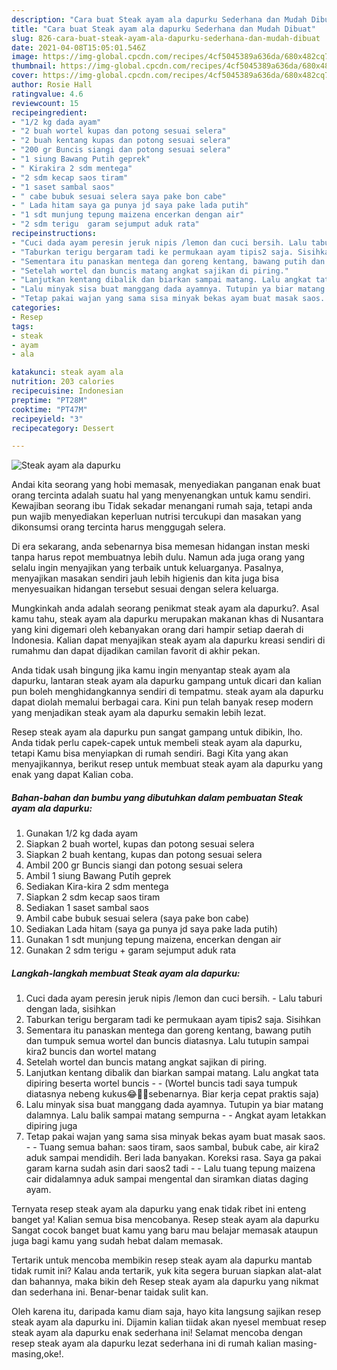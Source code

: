 ```yaml
---
description: "Cara buat Steak ayam ala dapurku Sederhana dan Mudah Dibuat"
title: "Cara buat Steak ayam ala dapurku Sederhana dan Mudah Dibuat"
slug: 826-cara-buat-steak-ayam-ala-dapurku-sederhana-dan-mudah-dibuat
date: 2021-04-08T15:05:01.546Z
image: https://img-global.cpcdn.com/recipes/4cf5045389a636da/680x482cq70/steak-ayam-ala-dapurku-foto-resep-utama.jpg
thumbnail: https://img-global.cpcdn.com/recipes/4cf5045389a636da/680x482cq70/steak-ayam-ala-dapurku-foto-resep-utama.jpg
cover: https://img-global.cpcdn.com/recipes/4cf5045389a636da/680x482cq70/steak-ayam-ala-dapurku-foto-resep-utama.jpg
author: Rosie Hall
ratingvalue: 4.6
reviewcount: 15
recipeingredient:
- "1/2 kg dada ayam"
- "2 buah wortel kupas dan potong sesuai selera"
- "2 buah kentang kupas dan potong sesuai selera"
- "200 gr Buncis siangi dan potong sesuai selera"
- "1 siung Bawang Putih geprek"
- " Kirakira 2 sdm mentega"
- "2 sdm kecap saos tiram"
- "1 saset sambal saos"
- " cabe bubuk sesuai selera saya pake bon cabe"
- " Lada hitam saya ga punya jd saya pake lada putih"
- "1 sdt munjung tepung maizena encerkan dengan air"
- "2 sdm terigu  garam sejumput aduk rata"
recipeinstructions:
- "Cuci dada ayam peresin jeruk nipis /lemon dan cuci bersih. Lalu taburi dengan lada, sisihkan"
- "Taburkan terigu bergaram tadi ke permukaan ayam tipis2 saja. Sisihkan"
- "Sementara itu panaskan mentega dan goreng kentang, bawang putih dan tumpuk semua wortel dan buncis diatasnya. Lalu tutupin sampai kira2 buncis dan wortel matang"
- "Setelah wortel dan buncis matang angkat sajikan di piring."
- "Lanjutkan kentang dibalik dan biarkan sampai matang. Lalu angkat tata dipiring beserta wortel buncis  (Wortel buncis tadi saya tumpuk diatasnya nebeng kukus😂🤦‍♂️sebenarnya. Biar kerja cepat praktis saja)"
- "Lalu minyak sisa buat manggang dada ayamnya. Tutupin ya biar matang dalamnya. Lalu balik sampai matang sempurna  Angkat ayam letakkan dipiring juga"
- "Tetap pakai wajan yang sama sisa minyak bekas ayam buat masak saos.  Tuang semua bahan: saos tiram, saos sambal, bubuk cabe, air kira2 aduk sampai mendidih. Beri lada banyakan. Koreksi rasa. Saya ga pakai garam karna sudah asin dari saos2 tadi  Lalu tuang tepung maizena cair didalamnya aduk sampai mengental dan siramkan diatas daging ayam."
categories:
- Resep
tags:
- steak
- ayam
- ala

katakunci: steak ayam ala 
nutrition: 203 calories
recipecuisine: Indonesian
preptime: "PT28M"
cooktime: "PT47M"
recipeyield: "3"
recipecategory: Dessert

---
```



![Steak ayam ala dapurku](https://img-global.cpcdn.com/recipes/4cf5045389a636da/680x482cq70/steak-ayam-ala-dapurku-foto-resep-utama.jpg)

Andai kita seorang yang hobi memasak, menyediakan panganan enak buat orang tercinta adalah suatu hal yang menyenangkan untuk kamu sendiri. Kewajiban seorang ibu Tidak sekadar menangani rumah saja, tetapi anda pun wajib menyediakan keperluan nutrisi tercukupi dan masakan yang dikonsumsi orang tercinta harus menggugah selera.

Di era  sekarang, anda sebenarnya bisa memesan hidangan instan meski tanpa harus repot membuatnya lebih dulu. Namun ada juga orang yang selalu ingin menyajikan yang terbaik untuk keluarganya. Pasalnya, menyajikan masakan sendiri jauh lebih higienis dan kita juga bisa menyesuaikan hidangan tersebut sesuai dengan selera keluarga. 



Mungkinkah anda adalah seorang penikmat steak ayam ala dapurku?. Asal kamu tahu, steak ayam ala dapurku merupakan makanan khas di Nusantara yang kini digemari oleh kebanyakan orang dari hampir setiap daerah di Indonesia. Kalian dapat menyajikan steak ayam ala dapurku kreasi sendiri di rumahmu dan dapat dijadikan camilan favorit di akhir pekan.

Anda tidak usah bingung jika kamu ingin menyantap steak ayam ala dapurku, lantaran steak ayam ala dapurku gampang untuk dicari dan kalian pun boleh menghidangkannya sendiri di tempatmu. steak ayam ala dapurku dapat diolah memalui berbagai cara. Kini pun telah banyak resep modern yang menjadikan steak ayam ala dapurku semakin lebih lezat.

Resep steak ayam ala dapurku pun sangat gampang untuk dibikin, lho. Anda tidak perlu capek-capek untuk membeli steak ayam ala dapurku, tetapi Kamu bisa menyiapkan di rumah sendiri. Bagi Kita yang akan menyajikannya, berikut resep untuk membuat steak ayam ala dapurku yang enak yang dapat Kalian coba.

<!--inarticleads1-->

##### Bahan-bahan dan bumbu yang dibutuhkan dalam pembuatan Steak ayam ala dapurku:

1. Gunakan 1/2 kg dada ayam
1. Siapkan 2 buah wortel, kupas dan potong sesuai selera
1. Siapkan 2 buah kentang, kupas dan potong sesuai selera
1. Ambil 200 gr Buncis siangi dan potong sesuai selera
1. Ambil 1 siung Bawang Putih geprek
1. Sediakan  Kira-kira 2 sdm mentega
1. Siapkan 2 sdm kecap saos tiram
1. Sediakan 1 saset sambal saos
1. Ambil  cabe bubuk sesuai selera (saya pake bon cabe)
1. Sediakan  Lada hitam (saya ga punya jd saya pake lada putih)
1. Gunakan 1 sdt munjung tepung maizena, encerkan dengan air
1. Gunakan 2 sdm terigu + garam sejumput aduk rata




<!--inarticleads2-->

##### Langkah-langkah membuat Steak ayam ala dapurku:

1. Cuci dada ayam peresin jeruk nipis /lemon dan cuci bersih. - Lalu taburi dengan lada, sisihkan
1. Taburkan terigu bergaram tadi ke permukaan ayam tipis2 saja. Sisihkan
1. Sementara itu panaskan mentega dan goreng kentang, bawang putih dan tumpuk semua wortel dan buncis diatasnya. Lalu tutupin sampai kira2 buncis dan wortel matang
1. Setelah wortel dan buncis matang angkat sajikan di piring.
1. Lanjutkan kentang dibalik dan biarkan sampai matang. Lalu angkat tata dipiring beserta wortel buncis -  - (Wortel buncis tadi saya tumpuk diatasnya nebeng kukus😂🤦‍♂️sebenarnya. Biar kerja cepat praktis saja)
1. Lalu minyak sisa buat manggang dada ayamnya. Tutupin ya biar matang dalamnya. Lalu balik sampai matang sempurna -  - Angkat ayam letakkan dipiring juga
1. Tetap pakai wajan yang sama sisa minyak bekas ayam buat masak saos. -  - Tuang semua bahan: saos tiram, saos sambal, bubuk cabe, air kira2 aduk sampai mendidih. Beri lada banyakan. Koreksi rasa. Saya ga pakai garam karna sudah asin dari saos2 tadi -  - Lalu tuang tepung maizena cair didalamnya aduk sampai mengental dan siramkan diatas daging ayam.




Ternyata resep steak ayam ala dapurku yang enak tidak ribet ini enteng banget ya! Kalian semua bisa mencobanya. Resep steak ayam ala dapurku Sangat cocok banget buat kamu yang baru mau belajar memasak ataupun juga bagi kamu yang sudah hebat dalam memasak.

Tertarik untuk mencoba membikin resep steak ayam ala dapurku mantab tidak rumit ini? Kalau anda tertarik, yuk kita segera buruan siapkan alat-alat dan bahannya, maka bikin deh Resep steak ayam ala dapurku yang nikmat dan sederhana ini. Benar-benar taidak sulit kan. 

Oleh karena itu, daripada kamu diam saja, hayo kita langsung sajikan resep steak ayam ala dapurku ini. Dijamin kalian tiidak akan nyesel membuat resep steak ayam ala dapurku enak sederhana ini! Selamat mencoba dengan resep steak ayam ala dapurku lezat sederhana ini di rumah kalian masing-masing,oke!.


